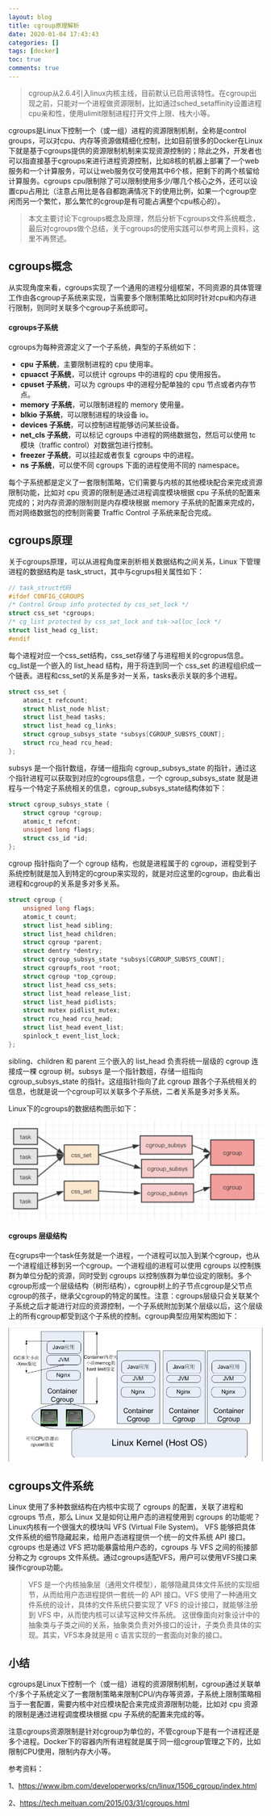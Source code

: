 ```yaml
---
layout: blog
title: cgroup原理解析
date: 2020-01-04 17:43:43
categories: []
tags: [docker]
toc: true
comments: true
---
```


> cgroup从2.6.4引入linux内核主线，目前默认已启用该特性。在cgroup出现之前，只能对一个进程做资源限制，比如通过sched_setaffinity设置进程cpu亲和性，使用ulimit限制进程打开文件上限、栈大小等。

cgroups是Linux下控制一个（或一组）进程的资源限制机制，全称是control groups，可以对cpu、内存等资源做精细化控制，比如目前很多的Docker在Linux下就是基于cgroups提供的资源限制机制来实现资源控制的；除此之外，开发者也可以指直接基于cgroups来进行进程资源控制，比如8核的机器上部署了一个web服务和一个计算服务，可以让web服务仅可使用其中6个核，把剩下的两个核留给计算服务。cgroups cpu限制除了可以限制使用多少/哪几个核心之外，还可以设置cpu占用比（注意占用比是各自都跑满情况下的使用比例，如果一个cgroup空闲而另一个繁忙，那么繁忙的cgroup是有可能占满整个cpu核心的）。

> 本文主要讨论下cgroups概念及原理，然后分析下cgroups文件系统概念，最后对cgroups做个总结，关于cgroups的使用实践可以参考网上资料，这里不再赘述。

## cgroups概念

从实现角度来看，cgroups实现了一个通用的进程分组框架，不同资源的具体管理工作由各cgroup子系统来实现，当需要多个限制策略比如同时针对cpu和内存进行限制，则同时关联多个cgroup子系统即可。

#### cgroups子系统

cgroups为每种资源定义了一个子系统，典型的子系统如下：

- **cpu 子系统**，主要限制进程的 cpu 使用率。
- **cpuacct 子系统**，可以统计 cgroups 中的进程的 cpu 使用报告。
- **cpuset 子系统**，可以为 cgroups 中的进程分配单独的 cpu 节点或者内存节点。
- **memory 子系统**，可以限制进程的 memory 使用量。
- **blkio 子系统**，可以限制进程的块设备 io。
- **devices 子系统**，可以控制进程能够访问某些设备。
- **net_cls 子系统**，可以标记 cgroups 中进程的网络数据包，然后可以使用 tc 模块（traffic control）对数据包进行控制。
- **freezer 子系统**，可以挂起或者恢复 cgroups 中的进程。
- **ns 子系统**，可以使不同 cgroups 下面的进程使用不同的 namespace。

每个子系统都是定义了一套限制策略，它们需要与内核的其他模块配合来完成资源限制功能，比如对 cpu 资源的限制是通过进程调度模块根据 cpu 子系统的配置来完成的；对内存资源的限制则是内存模块根据 memory 子系统的配置来完成的，而对网络数据包的控制则需要 Traffic Control 子系统来配合完成。

## cgroups原理

关于cgroups原理，可以从进程角度来剖析相关数据结构之间关系，Linux 下管理进程的数据结构是 task_struct，其中与cgrups相关属性如下：

```c
// task_struct代码
#ifdef CONFIG_CGROUPS 
/* Control Group info protected by css_set_lock */ 
struct css_set *cgroups; 
/* cg_list protected by css_set_lock and tsk->alloc_lock */ 
struct list_head cg_list; 
#endif
```

每个进程对应一个css_set结构，css_set存储了与进程相关的cgropus信息。cg_list是一个嵌入的 list_head 结构，用于将连到同一个 css_set 的进程组织成一个链表。进程和css_set的关系是多对一关系，tasks表示关联的多个进程。

```c
struct css_set { 
	atomic_t refcount;
	struct hlist_node hlist; 
	struct list_head tasks; 
	struct list_head cg_links; 
	struct cgroup_subsys_state *subsys[CGROUP_SUBSYS_COUNT]; 
	struct rcu_head rcu_head; 
};
```

subsys 是一个指针数组，存储一组指向 cgroup_subsys_state 的指针，通过这个指针进程可以获取到对应的cgroups信息，一个 cgroup_subsys_state 就是进程与一个特定子系统相关的信息，cgroup_subsys_state结构体如下：

```c
struct cgroup_subsys_state {
	struct cgroup *cgroup;
	atomic_t refcnt;
	unsigned long flags;
	struct css_id *id;
};
```

cgroup 指针指向了一个 cgroup 结构，也就是进程属于的 cgroup，进程受到子系统控制就是加入到特定的cgroup来实现的，就是对应这里的cgroup，由此看出进程和cgroup的关系是多对多关系。

```c
struct cgroup {
	unsigned long flags; 
	atomic_t count; 
	struct list_head sibling; 
	struct list_head children; 
	struct cgroup *parent; 
	struct dentry *dentry; 
	struct cgroup_subsys_state *subsys[CGROUP_SUBSYS_COUNT]; 
	struct cgroupfs_root *root;
	struct cgroup *top_cgroup; 
	struct list_head css_sets; 
	struct list_head release_list; 
	struct list_head pidlists;
	struct mutex pidlist_mutex; 
	struct rcu_head rcu_head; 
	struct list_head event_list; 
	spinlock_t event_list_lock; 
};
```

sibling、children 和 parent 三个嵌入的 list_head 负责将统一层级的 cgroup 连接成一棵 cgroup 树。subsys 是一个指针数组，存储一组指向 cgroup_subsys_state 的指针。这组指针指向了此 cgroup 跟各个子系统相关的信息，也就是说一个cgroup可以关联多个子系统，二者关系是多对多关系。

Linux下的cgroups的数据结构图示如下：

![](_image/cgroup原理解析/image-20200104135253154.png)

#### cgroups 层级结构

在cgrups中一个task任务就是一个进程，一个进程可以加入到某个cgroup，也从一个进程组迁移到另一个cgroup。一个进程组的进程可以使用 cgroups 以控制族群为单位分配的资源，同时受到 cgroups 以控制族群为单位设定的限制。多个cgroup形成一个层级结构（树形结构），cgroup树上的子节点cgroup是父节点cgroup的孩子，继承父cgroup的特定的属性。注意：cgroups层级只会关联某个子系统之后才能进行对应的资源控制，一个子系统附加到某个层级以后，这个层级上的所有cgroup都受到这个子系统的控制。cgroup典型应用架构图如下：

![](_image/cgroup原理解析/img002.png)
## cgroups文件系统

Linux 使用了多种数据结构在内核中实现了 cgroups 的配置，关联了进程和 cgroups 节点，那么 Linux 又是如何让用户态的进程使用到 cgroups 的功能呢？ Linux内核有一个很强大的模块叫 VFS (Virtual File System)。 VFS 能够把具体文件系统的细节隐藏起来，给用户态进程提供一个统一的文件系统 API 接口。 cgroups 也是通过 VFS 把功能暴露给用户态的，cgroups 与 VFS 之间的衔接部分称之为 cgroups 文件系统。通过cgroups适配VFS，用户可以使用VFS接口来操作cgroup功能。

> VFS 是一个内核抽象层（通用文件模型），能够隐藏具体文件系统的实现细节，从而给用户态进程提供一套统一的 API 接口。VFS 使用了一种通用文件系统的设计，具体的文件系统只要实现了 VFS 的设计接口，就能够注册到 VFS 中，从而使内核可以读写这种文件系统。 这很像面向对象设计中的抽象类与子类之间的关系，抽象类负责对外接口的设计，子类负责具体的实现。其实，VFS本身就是用 c 语言实现的一套面向对象的接口。

## 小结

cgroups是Linux下控制一个（或一组）进程的资源限制机制，cgroup通过关联单个/多个子系统定义了一套限制策略来限制CPU/内存等资源，子系统上限制策略相当于一套配置，需要内核中对应模块配合来完成资源限制功能，比如对 cpu 资源的限制是通过进程调度模块根据 cpu 子系统的配置来完成的等。

注意cgroups资源限制是针对cgroup为单位的，不管cgroup下是有一个进程还是多个进程。Docker下的容器内所有进程就是属于同一组cgroup管理之下的，比如限制CPU使用，限制内存大小等。

参考资料：

1、https://www.ibm.com/developerworks/cn/linux/1506_cgroup/index.html

2、https://tech.meituan.com/2015/03/31/cgroups.html